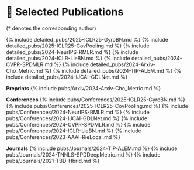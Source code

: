 # 📝 Selected Publications 
(† denotes the corresponding author) 


{% include detailed_pubs/2025-ICLR25-GyroBN.md %}
{% include detailed_pubs/2025-ICLR25-CovPooling.md %}
{% include detailed_pubs/2024-NeurIPS-RMLR.md %}
{% include detailed_pubs/2024-ICLR-LieBN.md %}
{% include detailed_pubs/2024-CVPR-SPDMLR.md %}
{% include detailed_pubs/2024-Arxiv-Cho_Metric.md %}
{% include detailed_pubs/2024-TIP-ALEM.md %}
{% include detailed_pubs/2024-IJCAI-GDLNet.md %}



**Preprints**
{% include pubs/Arxiv/2024-Arxiv-Cho_Metric.md %}

**Conferences**
{% include pubs/Conferences/2025-ICLR25-GyroBN.md %}
{% include pubs/Conferences/2025-ICLR25-CovPooling.md %}
{% include pubs/Conferences/2024-NeurIPS-RMLR.md %}
{% include pubs/Conferences/2024-IJCAI-GDLNet.md %}
{% include pubs/Conferences/2024-CVPR-SPDMLR.md %}
{% include pubs/Conferences/2024-ICLR-LieBN.md %}
{% include pubs/Conferences/2023-AAAI-RieLocal.md %}

**Journals**
{% include pubs/Journals/2024-TIP-ALEM.md %}
{% include pubs/Journals/2024-TNNLS-SPDDeepMetric.md %}
{% include pubs/Journals/2021-TBD-Hbrid.md %}
